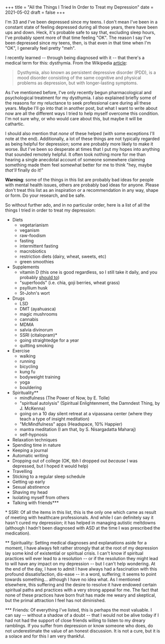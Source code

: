 +++
title = "All the Things I Tried In Order to Treat my Depression"
date = 2021-05-02
draft = false
+++

I'm 33 and I've been depressed since my teens. I don't mean I've been in a constant state of feeling depressed during all those years, there have been ups and down. Heck, it's probable safe to say that, excluding sleep hours, I've probably spent more of that time feeling "OK". The reason I say I've been depressed since my teens, then, is that even in that time when I'm "OK", I generally feel pretty "meh".

I recently learned -- through being diagnosed with it -- that there's a medical term for this: dysthymia. From the Wikipedia [article](https://en.wikipedia.org/wiki/Dysthymia):

> Dysthymia, also known as persistent depressive disorder (PDD), is a mood disorder consisting of the same cognitive and physical problems as depression, but with longer-lasting symptoms.

As I've mentioned before, I've only recently begun pharmacological and psychological treatment for my dysthymia. I also explained briefly some of the reasons for my reluctance to seek professional care during all these years. Maybe I'll go into that in another post, but what I want to write about now are all the different ways I tried to help myself overcome this condition. I'm not sure why, or who would care about this, but maybe it will be cathartic.

I should also mention that *none* of these helped (with some exceptions I'll note at the end). Additionally, a lot of these things are not typically regarded as being helpful for depression; some are probably more likely to make it worse. But I've been so desperate at times that I put my hopes into anything that sounded remotely helpful. It often took nothing more for me than hearing a single anecdotal account of someone somewhere claiming something made them feel somewhat better for me to think "hey, maybe *that'll* finally do it!"

**Warning**: some of the things in this list are probably bad ideas for people with mental health issues, others are probably bad ideas for anyone. Please don't treat this list as an inspiration or a recommendation in any way, shape or form. Do your research, and be safe.

So without further ado, and in no particular order, here is a list of all the things I tried in order to treat my depression:

- Diets
	+ vegetarianism
	+ veganism
	+ raw-foodism
	+ fasting
	+ intermittent fasting
	+ macrobiotics
	+ restriction diets (dairy, wheat, sweets, etc)
	+ green smoothies
- Supplements
	+ vitamin D (this one is good regardless, so I still take it daily, and you probably [should to](https://www.health.harvard.edu/staying-healthy/supplements-a-scorecard))
	+ "superfoods" (i.e. chia, goji berries, wheat grass)
	+ psyllium husk
	+ St-John's wort
- Drugs
	+ LSD
	+ DMT (ayahuasca)
	+ magic mushrooms
	+ cannabis
	+ MDMA
	+ salvia divinorum
	+ SSRI (citalopram)*
	+ going straightedge for a year
	+ quitting smoking
- Exercise
	+ walking
	+ running
	+ bicycling
	+ kung fu
	+ bodyweight training
	+ yoga
	+ bouldering
- Spirituality**
	+ mindfulness (The Power of Now, by E. Tolle)
	+ "spiritual autolysis" (Spiritual Enlightenment, the Damndest Thing, by J. McKenna)
	+ going on a 10 day silent retreat at a vipassana center (where they teach a type of insight meditation)
	+ "McMindfulness" apps (Headspace, 10% Happier)
	+ mantra meditation (I am that, by S. Nisargadatta Maharaj)
	+ self-hypnosis
- Relaxation techniques
- Spending time in nature
- Keeping a journal
- Automatic writing
- Dropping out of college (OK, tbh I dropped out *because* I was depressed, but I hoped it would help)
- Travelling
- Sticking to a regular sleep schedule
- Getting up early
- Sexual abstinence
- Shaving my head
- Isolating myself from others
- Talking with friends\***


\* SSRI: Of all the items in this list, this is the only one which came as result of meeting with healthcare professionals. And while I can definitely say it hasn't cured my depression; it has helped in managing autistic meltdowns (although I hadn't been diagnosed with ASD at the time I was prescribed the medication).

\** Spirituality: Setting medical diagnoses and explanations aside for a moment, I have always felt rather strongly that at the root of my depression lay some kind of existential or spiritual crisis. I can't know if spiritual practices will ever lead to a resolution -- or if the resolution they might lead to will have any impact on my depression -- but I can't help wondering. At the end of the day, I have to admit I have always had a fascination with this profound dissatisfaction, dis-ease -- in a word, suffering; it seems to point towards something... although I have no idea what. As I mentioned elsewhere, this suffering and the desire to resolve it have endowed certain spiritual paths and practices with a very strong appeal for me. The fact that none of these practices have born fruit has made me weary and skeptical, but the primal attraction I feel has not diminished.

\*** Friends: Of everything I've listed, this is perhaps the most valuable. I can say -- without a shadow of a doubt -- that I would not be alive today if I had not had the support of close friends willing to listen to my dreary ramblings. If you suffer from depression or know someone who does, do not underestimate the value of an honest discussion. It is not a cure, but it is a solace and for this I am very thankful.